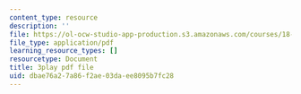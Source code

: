 ```yaml
---
content_type: resource
description: ''
file: https://ol-ocw-studio-app-production.s3.amazonaws.com/courses/18-01sc-single-variable-calculus-fall-2010/dbae76a27a86f2ae03daee8095b7fc28_nbtaQtX6JA.pdf
file_type: application/pdf
learning_resource_types: []
resourcetype: Document
title: 3play pdf file
uid: dbae76a2-7a86-f2ae-03da-ee8095b7fc28
---
```

